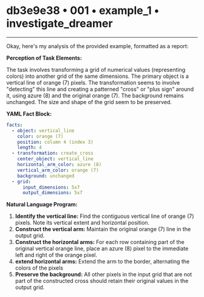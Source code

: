 # db3e9e38 • 001 • example_1 • investigate_dreamer

---
Okay, here's my analysis of the provided example, formatted as a report:

**Perception of Task Elements:**

The task involves transforming a grid of numerical values (representing colors) into another grid of the same dimensions. The primary object is a vertical line of orange (7) pixels. The transformation seems to involve "detecting" this line and creating a patterned "cross" or "plus sign" around it, using azure (8) and the original orange (7). The background remains unchanged. The size and shape of the grid seem to be preserved.

**YAML Fact Block:**



```yaml
facts:
  - object: vertical_line
    color: orange (7)
    position: column 4 (index 3)
    length: 4
  - transformation: create_cross
    center_object: vertical_line
    horizontal_arm_color: azure (8)
    vertical_arm_color: orange (7)
    background: unchanged
  - grid:
      input_dimensions: 5x7
      output_dimensions: 5x7
```



**Natural Language Program:**

1.  **Identify the vertical line:** Find the contiguous vertical line of orange (7) pixels. Note its vertical extent and horizontal position.
2.  **Construct the vertical arm:** Maintain the original orange (7) line in the output grid.
3.  **Construct the horizontal arms:** For each row containing part of the original vertical orange line, place an azure (8) pixel to the immediate left and right of the orange pixel.
4. **extend horizontal arms:** Extend the arm to the border, alternating the colors of the pixels
5.  **Preserve the background:** All other pixels in the input grid that are not part of the constructed cross should retain their original values in the output grid.

